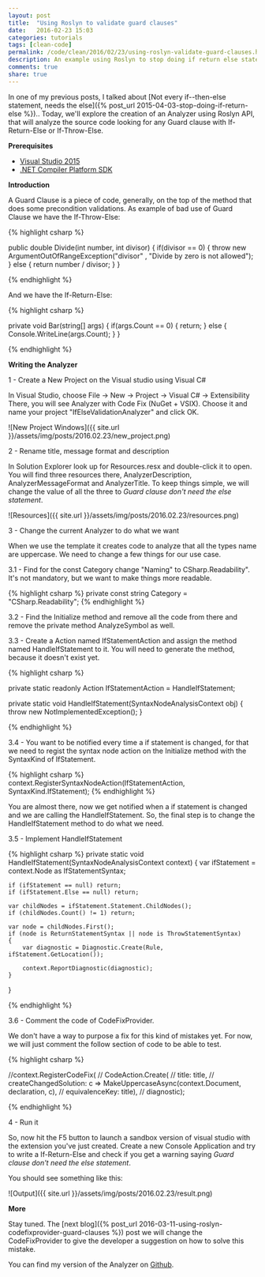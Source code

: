 ```yaml
---
layout: post
title:  "Using Roslyn to validate guard clauses"
date:   2016-02-23 15:03
categories: tutorials
tags: [clean-code]
permalink: /code/clean/2016/02/23/using-roslyn-validate-guard-clauses.html
description: An example using Roslyn to stop doing if return else statements. It's bad for maintainability and it is error prone.
comments: true
share: true
---
```


In one of my previous posts, I talked about [Not every if--then-else statement, needs the	 else]({% post_url 2015-04-03-stop-doing-if-return-else %}).. Today, we'll explore the creation of an Analyzer using Roslyn API, that will analyze the source code looking for any Guard clause with If-Return-Else or If-Throw-Else.

<b>Prerequisites</b>

 - [Visual Studio 2015][2]
 - [.NET Compiler Platform SDK][3]

<b>Introduction</b>

A Guard Clause is a piece of code, generally, on the top of the method that does some precondition validations.
As example of bad use of Guard Clause we have the If-Throw-Else:

{% highlight csharp %}

public double Divide(int number, int divisor)
{
	if(divisor == 0)
	{
		throw new ArgumentOutOfRangeException("divisor"
		, "Divide by zero is not allowed");
	}
	else
	{
		return number / divisor;
	}
}

{% endhighlight %}

And we have the If-Return-Else:

{% highlight csharp %}

private void Bar(string[] args)
{
    if(args.Count == 0)
    {
        return;
    }
    else
    {
        Console.WriteLine(args.Count);
    }
}

{% endhighlight %}


<b>Writing the Analyzer</b>

1 - Create a New Project on the Visual studio using Visual C#

In Visual Studio, choose File -> New -> Project -> Visual C# -> Extensibility
There, you will see Analyzer with Code Fix (NuGet + VSIX). Choose it and name your project "IfElseValidationAnalyzer" and click OK.

![New Project Windows]({{ site.url }}/assets/img/posts/2016.02.23/new_project.png)

2 - Rename title, message format and description

In Solution Explorer look up for Resources.resx and double-click it to open. You will find three resources there, AnalyzerDescription, AnalyzerMessageFormat and AnalyzerTitle. To keep things simple, we will change the value of all the three to <i>Guard clause don't need the else statement</i>.

![Resources]({{ site.url }}/assets/img/posts/2016.02.23/resources.png)

3 - Change the current Analyzer to do what we want

When we use the template it creates code to analyze that all the types name are uppercase. We need to change a few things for our use case.

 3.1 - Find for the const Category change "Naming" to CSharp.Readability". It's not mandatory, but we want to make things more readable.

{% highlight csharp %}
private const string Category = "CSharp.Readability";
{% endhighlight %}

3.2 - Find the Initialize method and remove all the code from there and remove the private method AnalyzeSymbol as well.

3.3 - Create a Action<SyntaxNodeAnalysisContext> named IfStatementAction and assign the method named HandleIfStatement to it. You will need to generate the method, because it doesn't exist yet.

{% highlight csharp %}

private static readonly Action<SyntaxNodeAnalysisContext> IfStatementAction = HandleIfStatement;

private static void HandleIfStatement(SyntaxNodeAnalysisContext obj)
{
    throw new NotImplementedException();
}

{% endhighlight %}

3.4 - You want to be notified every time a if statement is changed, for that we need to regist the syntax node action on the Initialize method with the SyntaxKind of IfStatement.

{% highlight csharp %}
context.RegisterSyntaxNodeAction(IfStatementAction, SyntaxKind.IfStatement);
{% endhighlight %}

You are almost there, now we get notified when a if statement is changed and we are calling the HandleIfStatement.
So, the final step is to change the HandleIfStatement method to do what we need.

3.5 - Implement HandleIfStatement

{% highlight csharp %}
private static void HandleIfStatement(SyntaxNodeAnalysisContext context)
{
    var ifStatement = context.Node as IfStatementSyntax;

    if (ifStatement == null) return;
    if (ifStatement.Else == null) return;

    var childNodes = ifStatement.Statement.ChildNodes();
    if (childNodes.Count() != 1) return;

    var node = childNodes.First();
    if (node is ReturnStatementSyntax || node is ThrowStatementSyntax)
    {
        var diagnostic = Diagnostic.Create(Rule, ifStatement.GetLocation());

        context.ReportDiagnostic(diagnostic);
    }
}

{% endhighlight %}

3.6 - Comment the code of CodeFixProvider.

We don't have a way to purpose a fix for this kind of mistakes yet. For now, we will just comment the follow section of code to be able to test.

{% highlight csharp %}

//context.RegisterCodeFix(
//    CodeAction.Create(
//      title: title,
//      createChangedSolution: c => MakeUppercaseAsync(context.Document, declaration, c),
//      equivalenceKey: title),
//  diagnostic);

{% endhighlight %}

4 - Run it

So, now hit the F5 button to launch a sandbox version of visual studio with the extension you've just created. Create a new Console Application and try to write a If-Return-Else and check if you get a warning saying <i>Guard clause don't need the else statement</i>.

You should see something like this:

![Output]({{ site.url }}/assets/img/posts/2016.02.23/result.png)

<b>More</b>

Stay tuned. The [next blog]({% post_url 2016-03-11-using-roslyn-codefixprovider-guard-clauses %}) post we will change the CodeFixProvider to give the developer a suggestion on how to solve this mistake.

You can find my version of the Analyzer on [Github][4].

[2]:https://www.visualstudio.com/downloads
[3]:https://visualstudiogallery.msdn.microsoft.com/2ddb7240-5249-4c8c-969e-5d05823bcb89
[4]:https://github.com/BrunoMVPCosta/IfElseValidationAnalyzer
